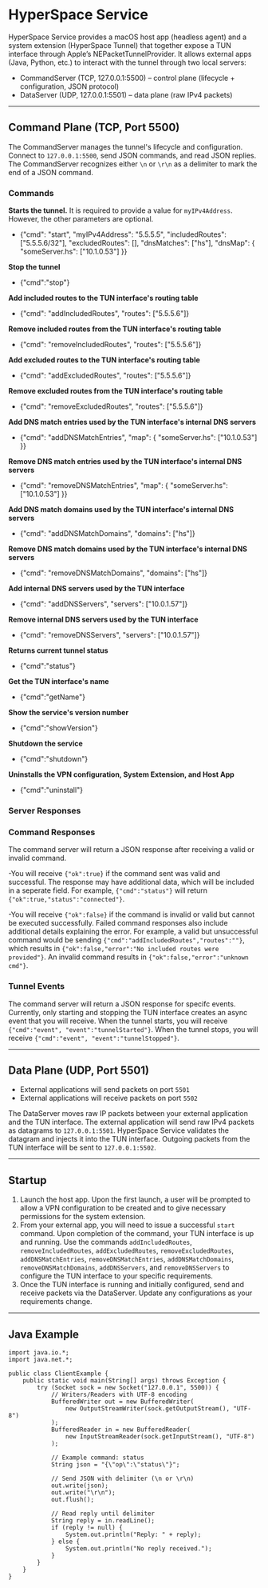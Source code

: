 # HyperSpace Service

HyperSpace Service provides a macOS host app (headless agent) and a system extension (HyperSpace Tunnel) that together expose a TUN interface through Apple’s NEPacketTunnelProvider. It allows external apps (Java, Python, etc.) to interact with the tunnel through two local servers:

- CommandServer (TCP, 127.0.0.1:5500) – control plane (lifecycle + configuration, JSON protocol)
- DataServer (UDP, 127.0.0.1:5501) – data plane (raw IPv4 packets)

---

## Command Plane (TCP, Port 5500)

The CommandServer manages the tunnel's lifecycle and configuration. Connect to `127.0.0.1:5500`, send JSON commands, and read JSON replies. The CommandServer recognizes either `\n` or `\r\n` as a delimiter to mark the end of a JSON command.

### Commands

**Starts the tunnel.** It is required to provide a value for `myIPv4Address`. However, the other parameters are optional.

- {"cmd": "start",
   "myIPv4Address": "5.5.5.5",
   "includedRoutes": ["5.5.5.6/32"],
   "excludedRoutes": [],
   "dnsMatches": ["hs"],
   "dnsMap": { "someServer.hs": ["10.1.0.53"] }}

**Stop the tunnel**

- {"cmd":"stop"}

**Add included routes to the TUN interface's routing table**

- {"cmd": "addIncludedRoutes", "routes": ["5.5.5.6"]}

**Remove included routes from the TUN interface's routing table**

- {"cmd": "removeIncludedRoutes", "routes": ["5.5.5.6"]}

**Add excluded routes to the TUN interface's routing table**

- {"cmd": "addExcludedRoutes", "routes": ["5.5.5.6"]}

**Remove excluded routes from the TUN interface's routing table**

- {"cmd": "removeExcludedRoutes", "routes": ["5.5.5.6"]}

**Add DNS match entries used by the TUN interface's internal DNS servers**

- {"cmd": "addDNSMatchEntries", "map": { "someServer.hs": ["10.1.0.53"] }}

**Remove DNS match entries used by the TUN interface's internal DNS servers**

- {"cmd": "removeDNSMatchEntries", "map": { "someServer.hs": ["10.1.0.53"] }}

**Add DNS match domains used by the TUN interface's internal DNS servers**

- {"cmd": "addDNSMatchDomains", "domains": ["hs"]}

**Remove DNS match domains used by the TUN interface's internal DNS servers**

- {"cmd": "removeDNSMatchDomains", "domains": ["hs"]}

**Add internal DNS servers used by the TUN interface**

- {"cmd": "addDNSServers", "servers": ["10.0.1.57"]}

**Remove internal DNS servers used by the TUN interface**

- {"cmd": "removeDNSServers", "servers": ["10.0.1.57"]}

**Returns current tunnel status**

- {"cmd":"status"}

**Get the TUN interface's name**

- {"cmd":"getName"}

**Show the service's version number**

- {"cmd":"showVersion"}

**Shutdown the service**

- {"cmd":"shutdown"}

**Uninstalls the VPN configuration, System Extension, and Host App**

- {"cmd":"uninstall"}

### Server Responses

### Command Responses
The command server will return a JSON response after receiving a valid or invalid command. 

-You will receive `{"ok":true}` if the command sent was valid and successful. The response may have additional data, which will be included in a seperate field. For example, `{"cmd":"status"}` will return `{"ok":true,"status":"connected"}`.

-You will receive `{"ok":false}` if the command is invalid or valid but cannot be executed successfully. Failed command responses also include additional details explaining the error. For example, a valid but unsuccessful command would be sending `{"cmd":"addIncludedRoutes","routes":""}`, which results in `{"ok":false,"error":"No included routes were provided"}`. An invalid command results in `{"ok":false,"error":"unknown cmd"}`.

### Tunnel Events

The command server will return a JSON response for specifc events. Currently, only starting and stopping the TUN interface creates an async event that you will receive. When the tunnel starts, you will receive `{"cmd":"event", "event":"tunnelStarted"}`. When the tunnel stops, you will receive `{"cmd":"event", "event":"tunnelStopped"}`.

---

## Data Plane (UDP, Port 5501)

- External applications will send packets on port `5501`
- External applications will receive packets on port `5502`
  
The DataServer moves raw IP packets between your external application and the TUN interface. The external application will send raw IPv4 packets as datagrams to `127.0.0.1:5501`. HyperSpace Service validates the datagram and injects it into the TUN interface. Outgoing packets from the TUN interface will be sent to `127.0.0.1:5502`.

---

## Startup

1) Launch the host app. Upon the first launch, a user will be prompted to allow a VPN configuration to be created and to give necessary permissions for the system extension. 
2) From your external app, you will need to issue a successful `start` command. Upon completion of the command, your TUN interface is up and running. Use the commands `addIncludedRoutes`, `removeIncludedRoutes`, `addExcludedRoutes`, `removeExcludedRoutes`, `addDNSMatchEntries`, `removeDNSMatchEntries`, `addDNSMatchDomains`, `removeDNSMatchDomains`, `addDNSServers`, and `removeDNSServers` to configure the TUN interface to your specific requirements.
3) Once the TUN interface is running and initially configured, send and receive packets via the DataServer. Update any configurations as your requirements change.

---

## Java Example

```
import java.io.*;
import java.net.*;

public class ClientExample {
    public static void main(String[] args) throws Exception {
        try (Socket sock = new Socket("127.0.0.1", 5500)) {
            // Writers/Readers with UTF-8 encoding
            BufferedWriter out = new BufferedWriter(
                new OutputStreamWriter(sock.getOutputStream(), "UTF-8")
            );
            BufferedReader in = new BufferedReader(
                new InputStreamReader(sock.getInputStream(), "UTF-8")
            );

            // Example command: status
            String json = "{\"op\":\"status\"}";

            // Send JSON with delimiter (\n or \r\n)
            out.write(json);
            out.write("\r\n");
            out.flush();

            // Read reply until delimiter
            String reply = in.readLine();
            if (reply != null) {
                System.out.println("Reply: " + reply);
            } else {
                System.out.println("No reply received.");
            }
        }
    }
}
```

